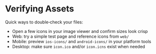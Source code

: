 # Verifying Assets

Quick ways to double‑check your files:

- Open a few icons in your image viewer and confirm sizes look crisp
- Web: try a simple test page and reference icons from `web/`
- Mobile: preview `ios-icons/` and `android-icons/` in your platform tools
- Desktop: make sure `icon.ico` and/or `icon.icns` exist when needed

